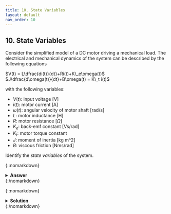 ```yaml
---
title: 10. State Variables
layout: default
nav_order: 10
---
```


## 10. State Variables

Consider the simplified model of a DC motor driving a mechanical load. The electrical and mechanical dynamics of the system can be described by the following equations

$V(t) = L\dfrac{di(t)}{dt}+Ri(t)+K\_e\omega(t)$\
$J\dfrac{d\omega(t)}{dt}+B\omega(t) = K\_t i(t)$

with the following variables:

* $V(t)$: input voltage [V]
* $i(t)$: motor current [A]
* $\omega(t)$: angular velocity of motor shaft [rad/s]
* $L$: motor inductance [H]
* $R$: motor resistance [$\Omega$]
* $K_e$: back-emf constant [Vs/rad]
* $K_t$: motor torque constant
* $J$: moment of inertia [kg m^2]
* $B$: viscous friction [Nms/rad]

Identify the *state variables* of the system.

{::nomarkdown}<details><summary><strong>Answer</strong></summary>{:/nomarkdown}

$i(t)$ and $\omega(t)$

{::nomarkdown}</details>{:/nomarkdown}

{::nomarkdown}<details><summary><strong>Solution</strong></summary>{:/nomarkdown}

We need two state variables since we have two equations. Both $i(t)$ and $\omega(t)$ appear with first-order derivatives. Knowing $i(t)$ and $\omega(t)$ allows us to predict future system behavior for a given input.

{::nomarkdown}</details>{:/nomarkdown}
